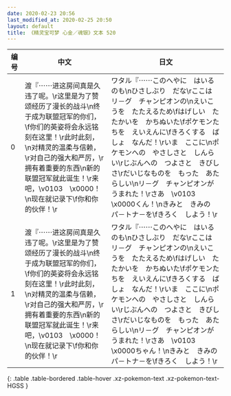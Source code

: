 ```yaml
---
date: 2020-02-23 20:56
last_modified_at: 2020-02-25 20:50
layout: default
title: 《精灵宝可梦 心金／魂银》文本 520
---
```

| 编号 | 中文 | 日文 |
| ---- | ---- | ---- |
| 0 | 渡『⋯⋯进这房间真是久违了呢。\r这里是为了赞颂经历了漫长的战斗\n终于成为联盟冠军的你们，\f你们的英姿将会永远铭刻在这里！\r此时此刻，\n对精灵的温柔与信赖，\r对自己的强大和严厉，\r拥有着重要的东西\n新的联盟冠军就此诞生！\r来吧，\v0103　\x0000！\n现在就记录下\f你和你的伙伴！\r | ワタル『⋯⋯このへやに　はいるのも\nひさしぶり　だな\rここは　リ－グ　チャンピオンの\nえいこうを　たたえるため\fはげしい　たたかいを　かちぬいた\fポケモンたちを　えいえんに\fきろくする　ばしょ　なんだ！\rいま　ここに\nポケモンへの　やさしさと　しんらい\rじぶんへの　つよさと　きびしさ\rだいじなものを　もった　あたらしい\nリ－グ　チャンピオンが　うまれた！\rさあ　\v0103　\x0000くん！\nきみと　きみの　パ－トナ－を\fきろく　しよう！\r |
| 1 | 渡『⋯⋯进这房间真是久违了呢。\r这里是为了赞颂经历了漫长的战斗\n终于成为联盟冠军的你们，\f你们的英姿将会永远铭刻在这里！\r此时此刻，\n对精灵的温柔与信赖，\r对自己的强大和严厉，\r拥有着重要的东西\n新的联盟冠军就此诞生！\r来吧，\v0103　\x0000！\n现在就记录下\f你和你的伙伴！\r | ワタル『⋯⋯このへやに　はいるのも\nひさしぶり　だな\rここは　リ－グ　チャンピオンの\nえいこうを　たたえるため\fはげしい　たたかいを　かちぬいた\fポケモンたちを　えいえんに\fきろくする　ばしょ　なんだ！\rいま　ここに\nポケモンへの　やさしさと　しんらい\rじぶんへの　つよさと　きびしさ\rだいじなものを　もった　あたらしい\nリ－グ　チャンピオンが　うまれた！\rさあ　\v0103　\x0000ちゃん！\nきみと　きみの　パ－トナ－を\fきろく　しよう！\r |
{: .table .table-bordered .table-hover .xz-pokemon-text .xz-pokemon-text-HGSS }